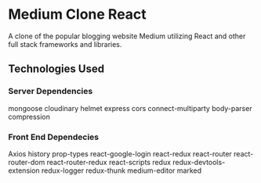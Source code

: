 # Medium Clone React
A clone of the popular blogging website Medium utilizing React and other full stack frameworks and libraries.

## Technologies Used

### Server Dependencies 
mongoose
cloudinary
helmet
express
cors
connect-multiparty
body-parser
compression

### Front End Dependecies
Axios
history
prop-types
react-google-login
react-redux
react-router
react-router-dom
react-router-redux
react-scripts
redux
redux-devtools-extension
redux-logger
redux-thunk
medium-editor
marked
